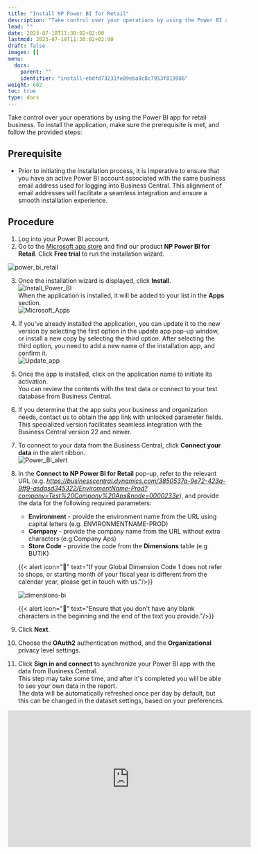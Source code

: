 ```yaml
---
title: "Install NP Power BI for Retail"
description: "Take control over your operations by using the Power BI app for retail business."
lead: ""
date: 2023-07-18T11:30:02+02:00
lastmod: 2023-07-18T11:30:02+02:00
draft: false
images: []
menu:
  docs:
    parent: ""
    identifier: "install-ebdfd73231fe89eba9c8c7953f819986"
weight: 602
toc: true
type: docs
---
```


Take control over your operations by using the Power BI app for retail business. To install the application, make sure the prerequisite is met, and follow the provided steps:

## Prerequisite

- Prior to initiating the installation process, it is imperative to ensure that you have an active Power BI account associated with the same business email address used for logging into Business Central. This alignment of email addresses will facilitate a seamless integration and ensure a smooth installation experience.

## Procedure

1. Log into your Power BI account. 
2. Go to the [Microsoft app store](https://apps.microsoft.com/store/apps) and find our product **NP Power BI for Retail**. Click **Free trial** to run the installation wizard.    
   
  ![power_bi_retail](power_bi_retail.png)
   
3. Once the installation wizard is displayed, click **Install**.     
   ![Install_Power_BI](power_bi_retail2.png)              
   When the application is installed, it will be added to your list in the **Apps** section.      
   ![Microsoft_Apps](power_bi_retail3.png)
4. If you've already installed the application, you can update it to the new version by selecting the first option in the update app pop-up window, or install a new copy by selecting the third option. After selecting the third option, you need to add a new name of the installation app, and confirm it.    
   ![Update_app](power_bi_retail4.png)
5. Once the app is installed, click on the application name to initiate its activation.     
   You can review the contents with the test data or connect to your test database from Business Central. 
6. If you determine that the app suits your business and organization needs, contact us to obtain the app link with unlocked parameter fields.    
   This specialized version facilitates seamless integration with the Business Central version 22 and newer.
7. To connect to your data from the Business Central, click **Connect your data** in the alert ribbon.      
    ![Power_BI_alert](power_bi_retail5.png)
8. In the **Connect to NP Power BI for Retail** pop-up, refer to the relevant URL (e.g. *https://businesscentral.dynamics.com/3850537a-9e72-423a-9ff9-asdasd345322/EnviromentName-Prod?company=Test%20Company%20Aps&node=0000233e*), and provide the data for the following required parameters:
   - **Environment** - provide the environment name from the URL using capital letters (e.g. ENVIRONMENTNAME-PROD)
   - **Company** - provide the company name from the URL without extra characters (e.g Company Aps)
   - **Store Code** - provide the code from the **Dimensions** table (e.g BUTIK)

    {{< alert icon="📝" text="If your Global Dimension Code 1 does not refer to shops, or starting month of your fiscal year is different from the calendar year, please get in touch with us."/>}}

   ![dimensions-bi](dimensions-bi.PNG)

    {{< alert icon="📝" text="Ensure that you don't have any blank characters in the beginning and the end of the text you provide."/>}}


9. Click **Next**.
10. Choose the **OAuth2** authentication method, and the **Organizational** privacy level settings.
11. Click **Sign in and connect** to synchronize your Power BI app with the data from Business Central.     
    This step may take some time, and after it's completed you will be able to see your own data in the report.    
    The data will be automatically refreshed once per day by default, but this can be changed in the dataset settings, based on your preferences. 

<iframe width="560" height="315" src="https://www.youtube.com/embed/loqGQLCNYGA" title="YouTube video player" frameborder="0" allow="accelerometer; autoplay; clipboard-write; encrypted-media; gyroscope; picture-in-picture; web-share" allowfullscreen></iframe>